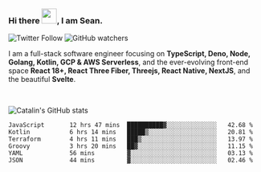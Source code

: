 ### Hi there <img src="https://raw.githubusercontent.com/MartinHeinz/MartinHeinz/master/wave.gif" width="30" />, I am Sean.

![Twitter Follow](https://img.shields.io/twitter/follow/JuniorDEVed?style=social)  ![GitHub watchers](https://img.shields.io/github/watchers/JuniorDEVed/JuniorDEVed?style=social)

 I am a full-stack software engineer focusing on **TypeScript, Deno, Node, Golang, Kotlin, GCP & AWS Serverless**, and the ever-evolving front-end space **React 18+, React Three Fiber, Threejs, React Native, NextJS**, and the beautiful **Svelte**.
 
 <br>
 
 ![Catalin's GitHub stats](https://github-readme-stats.vercel.app/api?username=algoflows&theme=vue-dark)
 
 <!--START_SECTION:waka-->

```text
JavaScript       12 hrs 47 mins  ██████████▓░░░░░░░░░░░░░░   42.68 %
Kotlin           6 hrs 14 mins   █████▒░░░░░░░░░░░░░░░░░░░   20.81 %
Terraform        4 hrs 11 mins   ███▒░░░░░░░░░░░░░░░░░░░░░   13.97 %
Groovy           3 hrs 20 mins   ██▓░░░░░░░░░░░░░░░░░░░░░░   11.15 %
YAML             56 mins         ▓░░░░░░░░░░░░░░░░░░░░░░░░   03.13 %
JSON             44 mins         ▓░░░░░░░░░░░░░░░░░░░░░░░░   02.46 %
```

<!--END_SECTION:waka-->
